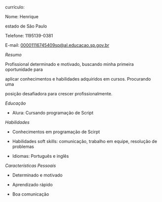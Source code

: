 currículo:

Nome: Henrique

estado de São Paulo 

Telefone: 1195139-0381

E-mail: 00001116745409sp@al.educacao.sp.gov.br

*Resumo*

Profissional determinado e motivado, buscando minha primeira oportunidade para

aplicar conhecimentos e habilidades adquiridos em cursos. Procurando uma

posição desafiadora para crescer profissionalmente.

*Educação*

- Alura: Cursando programação de Script

*Habilidades*

- Conhecimentos em programação de Scirpt 

- Habilidades soft skills: comunicação, trabalho em equipe, resolução de problemas

- Idiomas: Português e inglês

*Características Pessoais*

- Determinado e motivado

- Aprendizado rápido

- Boa comunicação
